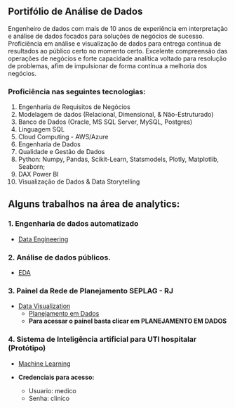 ## Portifólio de Análise de Dados
Engenheiro de dados com mais de 10 anos de experiência em interpretação e análise de dados focados para soluções de negócios de sucesso. Proficiência em análise e visualização de dados para entrega contínua de resultados ao público certo no momento certo. Excelente compreensão das operações de negócios e forte capacidade analítica voltado para resolução de problemas, afim de impulsionar de forma contínua a melhoria dos negócios.

### Proficiência nas seguintes tecnologias:
1. Engenharia de Requisitos de Negócios
2. Modelagem de dados (Relacional, Dimensional, & Não-Estruturado)
3. Banco de Dados (Oracle, MS SQL Server, MySQL, Postgres)
4. Linguagem SQL
5. Cloud Computing - AWS/Azure
6. Engenharia de Dados
7. Qualidade e Gestão de Dados
8. Python: Numpy, Pandas, Scikit-Learn, Statsmodels, Plotly, Matplotlib, Seaborn;
9. DAX Power BI
10. Visualização de Dados & Data Storytelling

## Alguns trabalhos na área de analytics:

### 1. Engenharia de dados automatizado
- [Data Engineering](https://github.com/jayronsoares/automated_data_engineering)

### 2. Análise de dados públicos.
- [EDA](https://github.com/jayronsoares/dados_publicos/tree/main)

### 3. Painel da Rede de Planejamento SEPLAG - RJ
- [Data Visualization](https://www.rededeplanejamento.com.br/)
  - [Planejamento em Dados](https://app.powerbi.com/view?r=eyJrIjoiNGFiMDYwOTYtMGZmMS00MDIyLWEyOWUtZGIxN2M3ZDZlZDZkIiwidCI6ImRjYzllZTExLWQ1MTgtNDNmMS04YjNkLTEzYWE0NzBlMWNlZCJ9&pageName=ReportSection)
  - **Para acessar o painel basta clicar em PLANEJAMENTO EM DADOS**
  
### 4. Sistema de Inteligência artificial para UTI hospitalar (Protótipo)
- [Machine Learning](https://icu.gayaanalytics.com)

- **Credenciais para acesso:**
  - Usuario: medico
  - Senha: clinico
